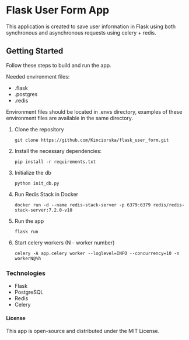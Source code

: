 # Flask User Form App

This application is created to save user information in Flask using both synchronous and asynchronous requests using celery + redis. 


## Getting Started

Follow these steps to build and run the app.


Needed environment files:

- .flask
- .postgres
- .redis

Environment files should be located in .envs directory, examples of these environment files are available in the same directory.
 

1. Clone the repository
    ```
   git clone https://github.com/Kinciorska/flask_user_form.git
    ```
2. Install the necessary dependencies:
    ``` 
   pip install -r requirements.txt
    ```
3. Initialize the db
    ``` 
   python init_db.py
    ```
4. Run Redis Stack in Docker
    ``` 
   docker run -d --name redis-stack-server -p 6379:6379 redis/redis-stack-server:7.2.0-v10
    ```
5. Run the app
    ``` 
   flask run
    ```
   
6. Start celery workers (N - worker number)
   ``` 
   celery -A app.celery worker --loglevel=INFO --concurrency=10 -n workerN@%h
    ```
   
### Technologies
- Flask
- PostgreSQL
- Redis
- Celery


#### License
This app is open-source and distributed under the MIT License.
